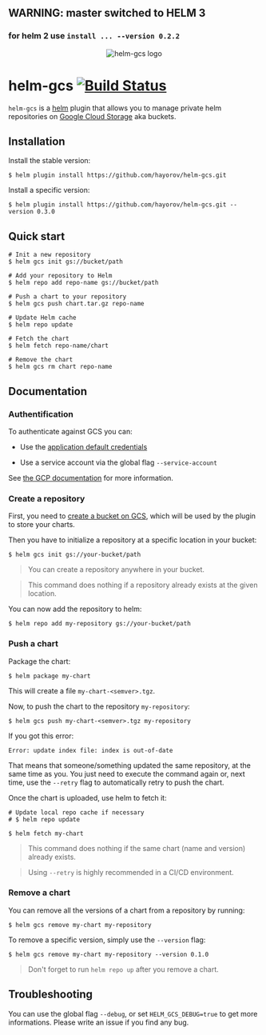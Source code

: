 ## WARNING: master switched to HELM 3
### for helm 2 use `install ... --version 0.2.2`
<p align="center">
	<img src="https://raw.githubusercontent.com/hayorov/helm-gcs/master/assets/helm-gcs-logo.png" alt="helm-gcs logo"/>
</p>

# helm-gcs [![Build Status](https://travis-ci.org/hayorov/helm-gcs.svg?branch=master)](https://travis-ci.org/hayorov/helm-gcs)

`helm-gcs` is a [helm](https://github.com/kubernetes/helm) plugin that allows you to manage private helm repositories on [Google Cloud Storage](https://cloud.google.com/storage/) aka buckets.

## Installation

Install the stable version:
```shell
$ helm plugin install https://github.com/hayorov/helm-gcs.git
```

Install a specific version:
```shell
$ helm plugin install https://github.com/hayorov/helm-gcs.git --version 0.3.0
```

## Quick start

```shell
# Init a new repository
$ helm gcs init gs://bucket/path

# Add your repository to Helm
$ helm repo add repo-name gs://bucket/path

# Push a chart to your repository
$ helm gcs push chart.tar.gz repo-name

# Update Helm cache
$ helm repo update

# Fetch the chart
$ helm fetch repo-name/chart

# Remove the chart
$ helm gcs rm chart repo-name
```

## Documentation

### Authentification

To authenticate against GCS you can:

 -   Use the [application default credentials](https://cloud.google.com/sdk/gcloud/reference/auth/application-default/)

 -   Use a service account via the global flag `--service-account`

See [the GCP documentation](https://cloud.google.com/docs/authentication/production#providing_credentials_to_your_application) for more information.


### Create a repository

First, you need to [create a bucket on GCS](https://cloud.google.com/storage/docs/creating-buckets), which will be used by the plugin to store your charts.

Then you have to initialize a repository at a specific location in your bucket:

```shell
$ helm gcs init gs://your-bucket/path
```

>   You can create a repository anywhere in your bucket.

>   This command does nothing if a repository already exists at the given location.

You can now add the repository to helm:
```shell
$ helm repo add my-repository gs://your-bucket/path
```

### Push a chart

Package the chart:
```shell
$ helm package my-chart
```
This will create a file `my-chart-<semver>.tgz`.

Now, to push the chart to the repository `my-repository`:

```shell
$ helm gcs push my-chart-<semver>.tgz my-repository
```

If you got this error:
```shell
Error: update index file: index is out-of-date
```

That means that someone/something updated the same repository, at the same time as you. You just need to execute the command again or, next time, use the `--retry` flag to automatically retry to push the chart.

Once the chart is uploaded, use helm to fetch it:

```shell
# Update local repo cache if necessary
# $ helm repo update

$ helm fetch my-chart
```

>   This command does nothing if the same chart (name and version) already exists.

>   Using `--retry` is highly recommended in a CI/CD environment.

### Remove a chart

You can remove all the versions of a chart from a repository by running:

```shell
$ helm gcs remove my-chart my-repository
```

To remove a specific version, simply use the `--version` flag:

```shell
$ helm gcs remove my-chart my-repository --version 0.1.0
```

>   Don't forget to run `helm repo up` after you remove a chart.

## Troubleshooting

You can use the global flag `--debug`, or set `HELM_GCS_DEBUG=true` to get more informations. Please write an issue if you find any bug.
